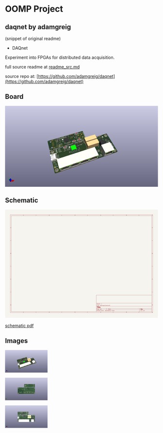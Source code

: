 # OOMP Project  
## daqnet  by adamgreig  
  
(snippet of original readme)  
  
- DAQnet  
  
Experiment into FPGAs for distributed data acquisition.  
  
  full source readme at [readme_src.md](readme_src.md)  
  
source repo at: [https://github.com/adamgreig/daqnet](https://github.com/adamgreig/daqnet)  
## Board  
  
[![working_3d.png](working_3d_600.png)](working_3d.png)  
## Schematic  
  
[![working_schematic.png](working_schematic_600.png)](working_schematic.png)  
  
[schematic pdf](working_schematic.pdf)  
## Images  
  
[![working_3d.png](working_3d_140.png)](working_3d.png)  
  
[![working_3d_back.png](working_3d_back_140.png)](working_3d_back.png)  
  
[![working_3d_front.png](working_3d_front_140.png)](working_3d_front.png)  
